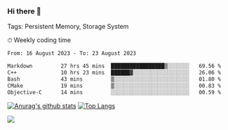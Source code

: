 ### Hi there 👋

Tags: Persistent Memory, Storage System

<!--

[![Anurag's github stats](https://github-readme-stats.vercel.app/api?username=wwyf)](https://github.com/anuraghazra/github-readme-stats)

[![Anurag's github stats](https://github-readme-stats.vercel.app/api?username=wwyf&count_private=true)](https://github.com/anuraghazra/github-readme-stats)


[![Top Langs](https://github-readme-stats.vercel.app/api/top-langs/?username=wwyf&count_private=true&&hide=jupyter%20notebook,html)](https://github.com/anuraghazra/github-readme-stats)



-->


⏱ Weekly coding time

<!--START_SECTION:waka-->

```txt
From: 16 August 2023 - To: 23 August 2023

Markdown         27 hrs 45 mins  █████████████████▒░░░░░░░   69.56 %
C++              10 hrs 23 mins  ██████▓░░░░░░░░░░░░░░░░░░   26.06 %
Bash             43 mins         ▒░░░░░░░░░░░░░░░░░░░░░░░░   01.80 %
CMake            19 mins         ▒░░░░░░░░░░░░░░░░░░░░░░░░   00.83 %
Objective-C      14 mins         ░░░░░░░░░░░░░░░░░░░░░░░░░   00.59 %
```

<!--END_SECTION:waka-->



[![Anurag's github stats](https://github-readme-stats.vercel.app/api?username=wwyf&count_private=true&show_icons=true&hide_border=true)](https://github.com/anuraghazra/github-readme-stats) [![Top Langs](https://github-readme-stats.vercel.app/api/top-langs/?username=wwyf&count_private=true&hide=jupyter%20notebook,html,OpenEdge%20ABL&langs_count=10&layout=compact&hide_border=true)](https://github.com/anuraghazra/github-readme-stats)

<!--

[![willianrod's wakatime stats](https://github-readme-stats.vercel.app/api/wakatime?username=wwyf)](https://github.com/anuraghazra/github-readme-stats)


-->

![](https://hit.yhype.me/github/profile?user_id=23121291)

